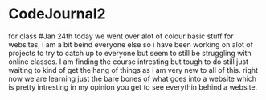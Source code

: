 # CodeJournal2
for class
#Jan 24th 
today we went over alot of colour basic stuff for websites, i am a bit beind everyone else so i have been working on alot of projects to try to catch up to everyone but seem to still be struggling with online classes. I am finding the course intresting but tough to do still just waiting to kind of get the hang of things as i am very new to all of this. right now we are learning just the bare bones of what goes into a website which is pretty intresting in my opinion you get to see everythin behind a website.
